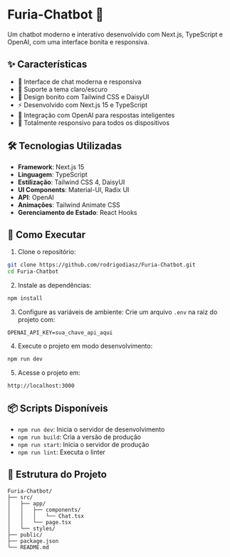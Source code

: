 # Furia-Chatbot 🐾

Um chatbot moderno e interativo desenvolvido com Next.js, TypeScript e OpenAI, com uma interface bonita e responsiva.

## ✨ Características

- 💬 Interface de chat moderna e responsiva
- 🌙 Suporte a tema claro/escuro
- 🎨 Design bonito com Tailwind CSS e DaisyUI
- ⚡ Desenvolvido com Next.js 15 e TypeScript
- 🤖 Integração com OpenAI para respostas inteligentes
- 📱 Totalmente responsivo para todos os dispositivos

## 🛠️ Tecnologias Utilizadas

- **Framework**: Next.js 15
- **Linguagem**: TypeScript
- **Estilização**: Tailwind CSS 4, DaisyUI
- **UI Components**: Material-UI, Radix UI
- **API**: OpenAI
- **Animações**: Tailwind Animate CSS
- **Gerenciamento de Estado**: React Hooks

## 🚀 Como Executar

1. Clone o repositório:

```bash
git clone https://github.com/rodrigodiasz/Furia-Chatbot.git
cd Furia-Chatbot
```

2. Instale as dependências:

```bash
npm install
```

3. Configure as variáveis de ambiente:
   Crie um arquivo `.env` na raiz do projeto com:

```
OPENAI_API_KEY=sua_chave_api_aqui
```

4. Execute o projeto em modo desenvolvimento:

```bash
npm run dev
```

5. Acesse o projeto em:

```
http://localhost:3000
```

## 📦 Scripts Disponíveis

- `npm run dev`: Inicia o servidor de desenvolvimento
- `npm run build`: Cria a versão de produção
- `npm run start`: Inicia o servidor de produção
- `npm run lint`: Executa o linter

## 🎨 Estrutura do Projeto

```
Furia-Chatbot/
├── src/
│   ├── app/
│   │   ├── components/
│   │   │   └── Chat.tsx
│   │   └── page.tsx
│   └── styles/
├── public/
├── package.json
└── README.md
```
